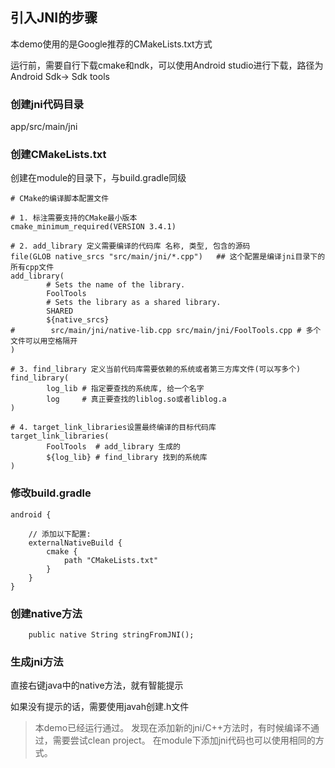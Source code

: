 ## 引入JNI的步骤

本demo使用的是Google推荐的CMakeLists.txt方式

运行前，需要自行下载cmake和ndk，可以使用Android studio进行下载，路径为Android Sdk-> Sdk tools

### 创建jni代码目录

app/src/main/jni

### 创建CMakeLists.txt

创建在module的目录下，与build.gradle同级

```
# CMake的编译脚本配置文件

# 1. 标注需要支持的CMake最小版本
cmake_minimum_required(VERSION 3.4.1)

# 2. add_library 定义需要编译的代码库 名称, 类型, 包含的源码
file(GLOB native_srcs "src/main/jni/*.cpp")   ## 这个配置是编译jni目录下的所有cpp文件
add_library(
        # Sets the name of the library.
        FoolTools
        # Sets the library as a shared library.
        SHARED
        ${native_srcs}
#        src/main/jni/native-lib.cpp src/main/jni/FoolTools.cpp # 多个文件可以用空格隔开
)

# 3. find_library 定义当前代码库需要依赖的系统或者第三方库文件(可以写多个)
find_library(
        log_lib # 指定要查找的系统库, 给一个名字
        log     # 真正要查找的liblog.so或者liblog.a
)

# 4. target_link_libraries设置最终编译的目标代码库
target_link_libraries(
        FoolTools  # add_library 生成的
        ${log_lib} # find_library 找到的系统库
)

```

### 修改build.gradle

```
android {

    // 添加以下配置:
    externalNativeBuild {
        cmake {
            path "CMakeLists.txt"
        }
    }
}
```

### 创建native方法

```
    public native String stringFromJNI();

```
### 生成jni方法

直接右键java中的native方法，就有智能提示

如果没有提示的话，需要使用javah创建.h文件


> 本demo已经运行通过。
发现在添加新的jni/C++方法时，有时候编译不通过，需要尝试clean project。
在module下添加jni代码也可以使用相同的方式。